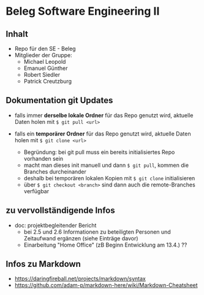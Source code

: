 # Beleg Software Engineering II

## Inhalt

* Repo für den SE - Beleg
* Mitglieder der Gruppe:
  * Michael Leopold
  * Emanuel Günther
  * Robert Siedler
  * Patrick Creutzburg


## Dokumentation git Updates

* falls immer **derselbe lokale Ordner** für das Repo genutzt wird, aktuelle Daten holen mit `$ git pull <url>`

* falls ein **temporärer Ordner** für das Repo genutzt wird, aktuelle Daten holen mit `$ git clone <url>`

  * Begründung: bei git pull muss ein bereits initialisiertes Repo vorhanden sein
  * macht man dieses init manuell und dann `$ git pull`, kommen die Branches durcheinander
  * deshalb bei temporären lokalen Kopien mit `$ git clone` initialisieren
  * über `$ git checkout <branch>` sind dann auch die remote-Branches verfügbar


## zu vervollständigende Infos

* doc: projektbegleitender Bericht
  * bei 2.5 und 2.6 Informationen zu beteiligten Personen und Zeitaufwand ergänzen (siehe Einträge davor)
  * Einarbeitung "Home Office" (zB Beginn Entwicklung am 13.4.) ??


## Infos zu Markdown

* https://daringfireball.net/projects/markdown/syntax
* https://github.com/adam-p/markdown-here/wiki/Markdown-Cheatsheet


